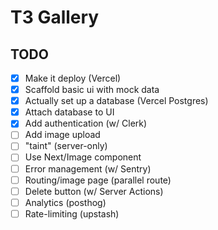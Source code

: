# T3 Gallery

## TODO

- [x] Make it deploy (Vercel)
- [x] Scaffold basic ui with mock data
- [x] Actually set up a database (Vercel Postgres)
- [x] Attach database to UI
- [x] Add authentication (w/ Clerk)
- [ ] Add image upload
- [ ] "taint" (server-only)
- [ ] Use Next/Image component
- [ ] Error management (w/ Sentry)
- [ ] Routing/image page (parallel route)
- [ ] Delete button (w/ Server Actions)
- [ ] Analytics (posthog)
- [ ] Rate-limiting (upstash)

